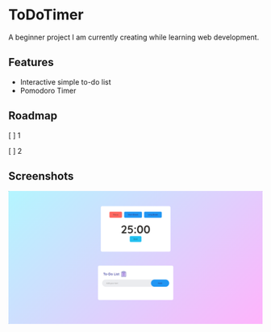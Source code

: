 # ToDoTimer

A beginner project I am currently creating while learning web development.

## Features

- Interactive simple to-do list
- Pomodoro Timer

## Roadmap

[ ] 1

[ ] 2


## Screenshots

![App Screenshot](screenshots/2023-10-09.png)